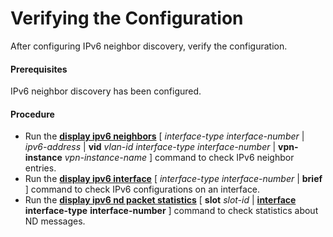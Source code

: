 Verifying the Configuration
===========================

After configuring IPv6 neighbor discovery, verify the configuration.

#### Prerequisites

IPv6 neighbor discovery has been configured.


#### Procedure

* Run the [**display ipv6 neighbors**](cmdqueryname=display+ipv6+neighbors) [ *interface-type* *interface-number* | *ipv6-address* | **vid** *vlan-id* *interface-type* *interface-number* | **vpn-instance** *vpn-instance-name* ] command to check IPv6 neighbor entries.
* Run the [**display ipv6 interface**](cmdqueryname=display+ipv6+interface) [ *interface-type* *interface-number* | **brief** ] command to check IPv6 configurations on an interface.
* Run the [**display ipv6 nd packet statistics**](cmdqueryname=display+ipv6+nd+packet+statistics) [ **slot** *slot-id* | **[**interface**](cmdqueryname=interface)** **interface-type** **interface-number** ] command to check statistics about ND messages.